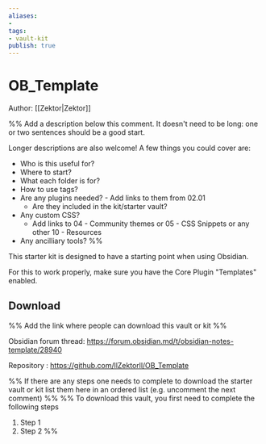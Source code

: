 ```yaml
---
aliases: 
- 
tags:
- vault-kit
publish: true
---
```


# OB_Template
Author: [[Zektor|Zektor]]

%% Add a description below this comment. It doesn't need to be long: one or two sentences should be a good start. 

Longer descriptions are also welcome! A few things you could cover are: 
- Who is this useful for?
- Where to start?
- What each folder is for?
- How to use tags?
- Are any plugins needed? - Add links to them from 02.01
	- Are they included in the kit/starter vault?
- Any custom CSS? 
	- Add links to 04 - Community themes or 05 - CSS Snippets or any other 10 - Resources
- Any ancilliary tools?
%%

This starter kit is designed to have a starting point when using Obsidian. 

For this to work properly, make sure you have the Core Plugin "Templates" enabled.

## Download 

%% Add the link where people can download this vault or kit %%

Obsidian forum thread: https://forum.obsidian.md/t/obsidian-notes-template/28940

Repository : https://github.com/llZektorll/OB_Template

%% If there are any steps one needs to complete to download the starter vault or kit list them here in an ordered list (e.g. uncomment the next comment)
%%
%% To download this vault, you first need to complete the following steps
1. Step 1
2. Step 2
%%
